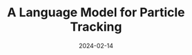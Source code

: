 ---
title: "A Language Model for Particle Tracking"
date: 2024-02-14
venue: arXiv:2402.10239
link: https://inspirehep.net/literature/2759110
inspire_id: 2759110
authors: Andris Huang, Yash Melkani, Paolo Calafiura,  et al.
bibtex: '@inproceedings{Huang:2024voo,\n archiveprefix = {arXiv},\n author = {Huang, Andris and Melkani, Yash and Calafiura, Paolo and Lazar, Alina and Murnane, Daniel Thomas and Pham, Minh-Tuan and Ju, Xiangyang},\n booktitle = {{Connecting The Dots 2023}},\n eprint = {2402.10239},\n month = {2},\n primaryclass = {hep-ph},\n reportnumber = {PROC-CTD2023-33},\n title = {{A Language Model for Particle Tracking}},\n year = {2024}\n}\n'
---